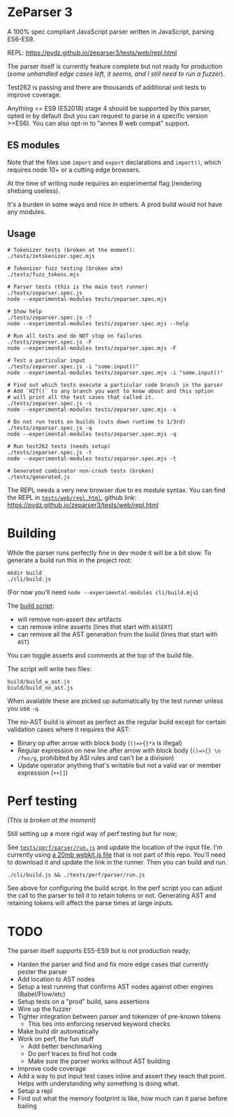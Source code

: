 # ZeParser 3

A 100% spec compliant JavaScript parser written in JavaScript, parsing ES6-ES9.

REPL: https://pvdz.github.io/zeparser3/tests/web/repl.html

The parser itself is currently feature complete but not ready for production (_some unhandled edge cases left, it seems, and I still need to run a fuzzer_).

Test262 is passing and there are thousands of additional unit tests to improve coverage.

Anything <= ES9 (ES2018) stage 4 should be supported by this parser, opted in by default (but you can request to parse in a specific version >=ES6). You can also opt-in to "annex B web compat" support.

## ES modules

Note that the files use `import` and `export` declarations and `import()`, which requires node 10+ or a cutting edge browsers.

At the time of writing node requires an experimental flag (rendering shebang useless).

It's a burden in some ways and nice in others. A prod build would not have any modules.

## Usage

```
# Tokenizer tests (broken at the moment):
./tests/zetokenizer.spec.mjs

# Tokenizer fuzz testing (broken atm)
./tests/fuzz_tokens.mjs

# Parser tests (this is the main test runner)
./tests/zeparser.spec.js
node --experimental-modules tests/zeparser.spec.mjs

# Show help
./tests/zeparser.spec.js -?
node --experimental-modules tests/zeparser.spec.mjs --help

# Run all tests and do NOT stop on failures
./tests/zeparser.spec.js -F
node --experimental-modules tests/zeparser.spec.mjs -F

# Test a particular input
./tests/zeparser.spec.js -i "some.input()"
node --experimental-modules tests/zeparser.spec.mjs -i "some.input()"

# Find out which tests execute a particular code branch in the parser
# Add `HIT()` to any branch you want to know about and this option
# will print all the test cases that called it. 
./tests/zeparser.spec.js -s
node --experimental-modules tests/zeparser.spec.mjs -s

# Do not run tests on builds (cuts down runtime to 1/3rd)
./tests/zeparser.spec.js -q
node --experimental-modules tests/zeparser.spec.mjs -q

# Run test262 tests (needs setup)
./tests/zeparser.spec.js -t
node --experimental-modules tests/zeparser.spec.mjs -t

# Generated combinator non-crash tests (broken)
./tests/generated.js
```

The REPL needs a very new browser due to es module syntax. You can find the REPL in [`tests/web/repl.html`](./tests/web/repl.js), github link: https://pvdz.github.io/zeparser3/tests/web/repl.html

# Building

While the parser runs perfectly fine in dev mode it will be a bit slow. To generate a build run this in the project root:

```
mkdir build
./cli/build.js
```

(For now you'll need `node --experimental-modules cli/build.mjs`)

The [build script](cli/build.js):

- will remove non-assert dev artifacts
- can remove inline asserts (lines that start with `ASSERT`)
- can remove all the AST generation from the build (lines that start with `AST`)

You can toggle asserts and comments at the top of the build file.

The script will write two files:

```
build/build_w_ast.js
biuld/build_no_ast.js
```

When available these are picked up automatically by the test runner unless you use `-q`.

The no-AST build is almost as perfect as the regular build except for certain validation cases where it requires the AST:

- Binary op after arrow with block body (`()=>{}*x` is illegal)
- Regular expression on new line after arrow with block body (`()=>{} \n /foo/g`, prohibited by ASI rules and can't be a division)
- Update operator anything that's writable but not a valid var or member expression (`++[]`)

# Perf testing

_(This is broken at the moment)_

Still setting up a more rigid way of perf testing but for now;

See [`tests/perf/parser/run.js`](tests/perf/parser/run.js) and update the location of the input file. I'm currently using [a 20mb webkit.js file](https://github.com/trevorlinton/webkit.js/blob/master/bin/webkit.bin.js) that is not part of this repo. You'll need to download it and update the link in the runner. Then you can build and run. 

```
./cli/build.js && ./tests/perf/parser/run.js
```

See above for configuring the build script. In the perf script you can adjust the call to the parser to tell it to retain tokens or not. Generating AST and retaining tokens will affect the parse times at large inputs.

# TODO

The parser itself supports ES5-ES9 but is not production ready;

- Harden the parser and find and fix more edge cases that currently pester the parser
- Add location to AST nodes
- Setup a test running that confirms AST nodes against other engines (Babel/Flow/etc)
- Setup tests on a "prod" build, sans assertions
- Wire up the fuzzer
- Tighter integration between parser and tokenizer of pre-known tokens
  - This ties into enforcing reserved keyword checks
- Make build dir automatically
- Work on perf, the fun stuff
  - Add better benchmarking
  - Do perf traces to find hot code
  - Make sure the parser works without AST building
- Improve code coverage
- Add a way to put input test cases inline and assert they reach that point. Helps with understanding why something is doing what.
- Setup a repl
- Find out what the memory footprint is like, how much can it parse before bailing

